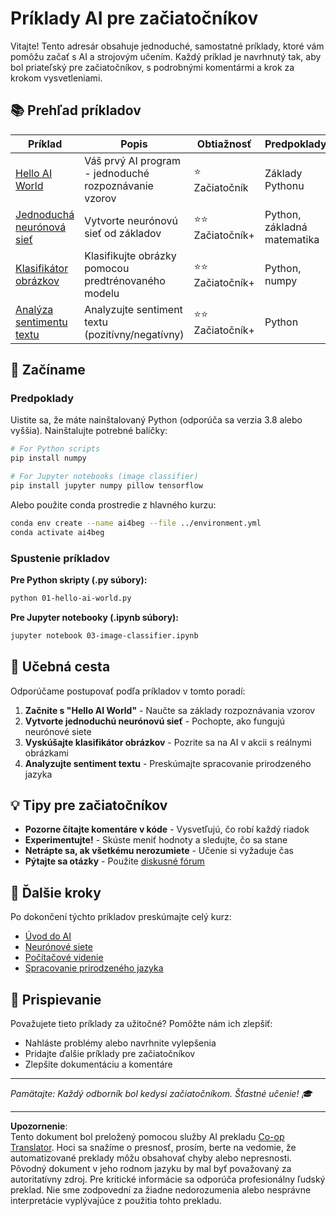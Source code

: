 <!--
CO_OP_TRANSLATOR_METADATA:
{
  "original_hash": "0d1babfdcbeb46525f2db3fbaaa54cd7",
  "translation_date": "2025-10-03T11:33:56+00:00",
  "source_file": "examples/README.md",
  "language_code": "sk"
}
-->
# Príklady AI pre začiatočníkov

Vitajte! Tento adresár obsahuje jednoduché, samostatné príklady, ktoré vám pomôžu začať s AI a strojovým učením. Každý príklad je navrhnutý tak, aby bol priateľský pre začiatočníkov, s podrobnými komentármi a krok za krokom vysvetleniami.

## 📚 Prehľad príkladov

| Príklad | Popis | Obtiažnosť | Predpoklady |
|---------|-------------|------------|---------------|
| [Hello AI World](../../../examples/01-hello-ai-world.py) | Váš prvý AI program - jednoduché rozpoznávanie vzorov | ⭐ Začiatočník | Základy Pythonu |
| [Jednoduchá neurónová sieť](../../../examples/02-simple-neural-network.py) | Vytvorte neurónovú sieť od základov | ⭐⭐ Začiatočník+ | Python, základná matematika |
| [Klasifikátor obrázkov](./03-image-classifier.ipynb) | Klasifikujte obrázky pomocou predtrénovaného modelu | ⭐⭐ Začiatočník+ | Python, numpy |
| [Analýza sentimentu textu](../../../examples/04-text-sentiment.py) | Analyzujte sentiment textu (pozitívny/negatívny) | ⭐⭐ Začiatočník+ | Python |

## 🚀 Začíname

### Predpoklady

Uistite sa, že máte nainštalovaný Python (odporúča sa verzia 3.8 alebo vyššia). Nainštalujte potrebné balíčky:

```bash
# For Python scripts
pip install numpy

# For Jupyter notebooks (image classifier)
pip install jupyter numpy pillow tensorflow
```

Alebo použite conda prostredie z hlavného kurzu:

```bash
conda env create --name ai4beg --file ../environment.yml
conda activate ai4beg
```

### Spustenie príkladov

**Pre Python skripty (.py súbory):**
```bash
python 01-hello-ai-world.py
```

**Pre Jupyter notebooky (.ipynb súbory):**
```bash
jupyter notebook 03-image-classifier.ipynb
```

## 📖 Učebná cesta

Odporúčame postupovať podľa príkladov v tomto poradí:

1. **Začnite s "Hello AI World"** - Naučte sa základy rozpoznávania vzorov
2. **Vytvorte jednoduchú neurónovú sieť** - Pochopte, ako fungujú neurónové siete
3. **Vyskúšajte klasifikátor obrázkov** - Pozrite sa na AI v akcii s reálnymi obrázkami
4. **Analyzujte sentiment textu** - Preskúmajte spracovanie prirodzeného jazyka

## 💡 Tipy pre začiatočníkov

- **Pozorne čítajte komentáre v kóde** - Vysvetľujú, čo robí každý riadok
- **Experimentujte!** - Skúste meniť hodnoty a sledujte, čo sa stane
- **Netrápte sa, ak všetkému nerozumiete** - Učenie si vyžaduje čas
- **Pýtajte sa otázky** - Použite [diskusné fórum](https://github.com/microsoft/AI-For-Beginners/discussions)

## 🔗 Ďalšie kroky

Po dokončení týchto príkladov preskúmajte celý kurz:
- [Úvod do AI](../lessons/1-Intro/README.md)
- [Neurónové siete](../lessons/3-NeuralNetworks/README.md)
- [Počítačové videnie](../lessons/4-ComputerVision/README.md)
- [Spracovanie prirodzeného jazyka](../lessons/5-NLP/README.md)

## 🤝 Prispievanie

Považujete tieto príklady za užitočné? Pomôžte nám ich zlepšiť:
- Nahláste problémy alebo navrhnite vylepšenia
- Pridajte ďalšie príklady pre začiatočníkov
- Zlepšite dokumentáciu a komentáre

---

*Pamätajte: Každý odborník bol kedysi začiatočníkom. Šťastné učenie! 🎓*

---

**Upozornenie**:  
Tento dokument bol preložený pomocou služby AI prekladu [Co-op Translator](https://github.com/Azure/co-op-translator). Hoci sa snažíme o presnosť, prosím, berte na vedomie, že automatizované preklady môžu obsahovať chyby alebo nepresnosti. Pôvodný dokument v jeho rodnom jazyku by mal byť považovaný za autoritatívny zdroj. Pre kritické informácie sa odporúča profesionálny ľudský preklad. Nie sme zodpovední za žiadne nedorozumenia alebo nesprávne interpretácie vyplývajúce z použitia tohto prekladu.